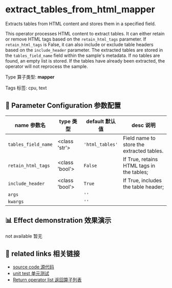 # extract_tables_from_html_mapper

Extracts tables from HTML content and stores them in a specified field.

This operator processes HTML content to extract tables. It can either retain or remove
HTML tags based on the `retain_html_tags` parameter. If `retain_html_tags` is False, it
can also include or exclude table headers based on the `include_header` parameter. The
extracted tables are stored in the `tables_field_name` field within the sample's
metadata. If no tables are found, an empty list is stored. If the tables have already
been extracted, the operator will not reprocess the sample.

Type 算子类型: **mapper**

Tags 标签: cpu, text

## 🔧 Parameter Configuration 参数配置
| name 参数名 | type 类型 | default 默认值 | desc 说明 |
|--------|------|--------|------|
| `tables_field_name` | <class 'str'> | `'html_tables'` | Field name to store the extracted tables. |
| `retain_html_tags` | <class 'bool'> | `False` | If True, retains HTML tags in the tables; |
| `include_header` | <class 'bool'> | `True` | If True, includes the table header; |
| `args` |  | `''` |  |
| `kwargs` |  | `''` |  |

## 📊 Effect demonstration 效果演示
not available 暂无

## 🔗 related links 相关链接
- [source code 源代码](../../../data_juicer/ops/mapper/extract_tables_from_html_mapper.py)
- [unit test 单元测试](../../../tests/ops/mapper/test_extract_tables_from_html_mapper.py)
- [Return operator list 返回算子列表](../../Operators.md)